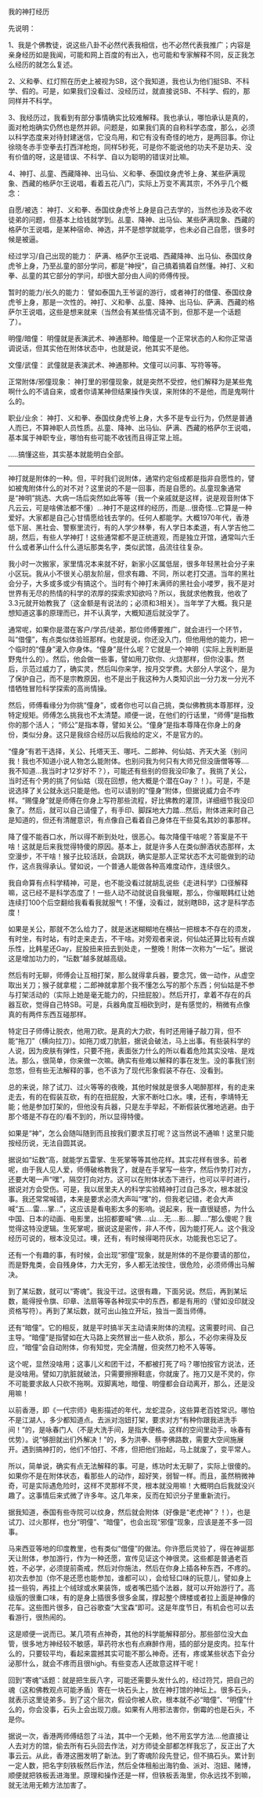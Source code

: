 我的神打经历

先说明：

1、我是个佛教徒，说这些八卦不必然代表我相信，也不必然代表我推广；内容是亲身经历如是我闻，可能和网上百度的有出入，也可能和专家解释不同，反正我怎么经历的就怎么复述。

2、义和拳、红灯照在历史上被视为SB，这个我知道，我也认为他们挺SB、不科学、假的。可是，如果我们没看过、没经历过，就直接说SB、不科学、假的，那同样并不科学。

3、我经历过，我看到有部分事情确实比较难解释。我也承认，哪怕承认是真的，面对枪炮确实仍然也是然并卵。问题是，如果我们真的自称科学态度，那么，必须以科学态度来对待封建迷信，它没鸟用，和它有没有奇怪的地方，是两回事。你让徐晓冬赤手空拳去打西洋枪炮，同样5秒死，可是你不能说他的功夫不是功夫、没有价值的呀，这是错误、不科学、自以为聪明的错误对比嘛。

4、神打、乩童、西藏降神、出马仙、义和拳、泰国纹身虎爷上身、某些萨满现象、西藏的格萨尔王说唱，看着五花八门，实际上万变不离其宗，不外乎几个概念：

自愿/被选：
神打、义和拳、泰国纹身虎爷上身是自己去学的，当然也涉及收不收徒弟的问题，但基本上给钱就学到。乩童、降神、出马仙、某些萨满现象、西藏的格萨尔王说唱，是某种宿命、神选，并不是想学就能学，也未必自己自愿，很多时候是被逼。

经过学习/自己出现的能力：
萨满、格萨尔王说唱、西藏降神、出马仙、泰国纹身虎爷上身，乃至乩童的部分学问，都是“神授”，自己搞着搞着自然懂。神打、义和拳、乩童的其它部分的学问，却很大部分由人间的师傅传授。

暂时的能力/长久的能力：
譬如泰国九王爷诞的游行，或者神打的借僮、泰国纹身虎爷上身，那是一次性的。神打、义和拳、乩童、降神、出马仙、萨满、西藏的格萨尔王说唱，这些是想来就来（当然会有某些情况请不到，但那不是一个话题了）。

明僮/暗僮：
明僮就是表演武术、神通那种。暗僮是一个正常状态的人和你正常语调说话，但其实他在附体状态中，也就是说，他其实不是他。

文僮/武僮：
武僮就是表演武术、神通那种。文僮可以问事、写符等等。

正常附体/邪僮现象：
神打里的邪僮现象，就是突然不受控，他们解释为是某些鬼啊什么的不请自来，或者你请某神但结果操作失误，来附体的不是他，而是鬼啊什么的。

职业/业余：
神打、义和拳、泰国纹身虎爷上身，大多不是专业行为，仍然是普通人而已，不算神职人员性质。乩童、降神、出马仙、萨满、西藏的格萨尔王说唱，基本属于神职专业，哪怕有些可能不收钱而且得正常上班。

.....搞懂这些，其实基本就能明白全部。

--------------------------

神打就是附体的一种。但，平时我们说附体，通常约定俗成都是指非自愿性的，譬如被鬼附体什么的对不对？这里说的不是一回事，而是自愿的。乩童现象通常是“神明”挑选、大病一场后突然如此等等（我一个亲戚就是这样，说是观音附体下凡云云，可是啥佛法都不懂）...神打不是这样的经历，而是...很奇怪...它算是一种爱好。大家都是自己心甘情愿给钱去学的。任何人都能学。大概1970年代，香港低下层、黑社会、警察里流行，有的人学少林拳，有人学日本柔道，有人学吉他二胡，然后，有些人学神打！这些通常都不是正统道观，而是独立开馆，通常叫六壬什么或者茅山什么什么道坛那类名字，类似武馆，品流往往复杂。

我小时一次搬家，家里情况本来就不好，新家小区属低层，很多年轻黑社会分子来小区玩。我从小不很关心朋友阶层，但求有趣、不同，所以老打交道。当年的黑社会分子，大多或多或少有搞这个。当时有个神打未满师的黑社会小喽罗，我不是对世界有无尽的热情的科学的浓厚的探索求知欲吗？所以，我就求他教我，他收了3.3元就开始教我了（这金额是有说法的；必须和3相关）。当年学了大概。我只是想知道这事的原理而已，并不认真学，大概知道后就没学了。

通常呢，如果你是潜在客户/学员/徒弟，那位师傅要推广，就会进行一个环节，叫“借僮”，有点类似体验班那样。也就是说，你还没入门，但他用他的能力，把一个临时的“僮身”灌入你身体。“僮身”是什么呢？它就是一个神明（实际上我判断是野鬼什么的）。然后，他会做一些事，譬如用刀砍你、火烧那样，但你没事。然后，示范过威力了，确实灵，然后叫你来学，按月交学费。大部分人学这个，是为了保护自己，而不是宗教原因，也不是出于我这种为人类知识出一分力发一分光不惜牺牲冒险科学探索的高尚情操。

然后，师傅看缘分为你挑“僮身”，或者你也可以自己挑，类似佛教挑本尊那样，没特定规矩。师傅怎么挑我也不太清楚。顺便一说，在他们的行话里，“师傅”是指教你的那个活人； “师公”是指本尊，譬如关公。“僮身”是指本尊降在你身上的身份，类似分身。这只是我综合经历以后我给的定义，不是官方的。

“僮身”有若干选择，关公、托塔天王、哪吒、二郎神、何仙姑、齐天大圣（别问我！我也不知道小说人物怎么能附体。也别问我为何只有大师兄但没唐僧等等….我不知道…我当时才12岁好不？），可能还有些别的但我没印象了。我挑了关公，当时还有个男的挑了何仙姑（现在回想，他大概是个潜在Gay？！）。可是，不是说选择了关公就永远只能是他。也可以请别的“僮身”附体，但据说威力会不咋样。“赐僮身”就是师傅在你身上写符那些流程，好比佛教的灌顶，详细细节我没印象了。然后，就可以自己请僮了，有手印、脚踩地大力踏...然后，附体进来时自己是知道的，但还有清醒意识，有点像自己看着自己身体在干些莫名其妙的事那样。

降了僮不能吞口水，所以得不断到处吐，很恶心。每次降僮干啥呢？答案是不干啥！这就是后来我觉得特傻的原因。基本上，就是许多人在类似醉酒状态那样，太空漫步，不干啥！猴子比较活跃，会跳跃，确实是那人正常状态不太可能做到的动作，这点我得承认。譬如说，一个普通人能做各种高难度动作，连续很久。

我自命算有点科学精神，可是，也不能没看过就胡乱说些《走进科学》口径解释嘛，这已经不是科学态度了！一些人动不动就说自我催眠，那么，你催眠韩红让她连续打100个后空翻给我看看我就服气！不懂，没看过，就别瞎BB，这才是科学态度！

如果是关公，那就不怎么给力了，就是迷迷糊糊地在横拈一把根本不存在的须发，有时坐，有时站，有时走来走去，不干啥。对旁观者来说，何仙姑还算比较有点娱乐性，比韩星还Gay，屁股扭来扭去到处走，一整晚！附体一次称为“一坛”。据说这是增加功力的，“坛数”越多就越高级。

然后有时无聊，师傅会让互相打架，那么就得拿兵器，要念咒，做一动作，从虚空取出关刀；猴子就拿棍；二郎神就拿那个我不懂怎么写的那个东西；何仙姑是不参与打架活动的（实际上她是毫无能力的，只扭屁股）。然后开打，拿着不存在的兵器互砍，觉得自己特SB。可是，兵器角度互相砍到时，是有感觉的，稍微有点像真的有两件东西互碰那样。

特定日子师傅让脱衣，他用刀砍。是真的大力砍，有时还用锤子敲刀背，但不能“拖刀”（横向拉刀）。如拖刀或刀肮脏，据说会破法，马上出事。有些装科学的人说，因为皮肤有弹性，只要不拖，表面张力什么的所以看着危险其实没啥、是戏法。那么，很简单，你来做一次嘛。确实有些难以解释的事在发生。没的事我们别忽悠，但有些无法解释的事，也不该为了现代形象假装不存在、没看到。

总的来说，除了试刀、过火等等的夜晚，其他时候就是很多人喝醉那样，有的走来走去，有的在假装互砍，有的在扭屁股，大家不断吐口水。噢，还有，李靖特无能；他是参加打架的，但他没有兵器，只是左手举起，不断假装优雅地逃避。由于那个塔是不存在的/看不到的，所以显得特傻。

如果是“神”，怎么会随叫随到而且按我们要求互打呢？这当然说不通嘛！这里只能按经历说，无法自圆其说。

据说如“坛数”高，就能学五雷掌、生死掌等等其他花样。其实花样有很多。前者呢，由于我人见人爱，师傅破格教我了，就是在手掌写一些字，然后作势打对方，还要大喝一声“嘿”，隔空打向对方。这可以在附体状态下进行，也可以平时进行，据说对方会受伤。可是，我以居里夫人的科学实验精神打过自己多次，根本就没事。我还常常喊错，本来是要求必须大声叫“嘿”的，但我老记错，老会大声喊“五....雷....掌...”，这应该是看电影太多的影响。说起来，我一直很疑惑，为什么中国、日本的动画、电影里，出招都要喊“佛....山....无....影....脚....”那么傻呢？我觉得这特没逻辑。生死掌呢，据说这是密传，非人不传，因为能打死人。这个我没经历可说的，根本没见过。噢，还有，有时候得喝符灰水，功能我也忘记了。

还有一个有趣的事，有时候，会出现“邪僮”现象，就是附体的不是你要请的那位，而是野鬼类，会自残身体，力大无穷，多人都无法按住，很危险，必须师傅出马解决。

到了某坛数，就可以“寄魂”。我没干过。这很有趣，下面另说。然后，再到某坛数，能得授令旗、印章、法扇等等各种现实中的东西，都是有用的（譬如没印就没资格写符）。再到了某坛数，就可出山独立开坛，独当一面当师傅。

还有“暗僮”。它的相反，就是平时搞半天主动请来附体的流程。这需要时间、自己主导。“暗僮”是指譬如在大马路上突然冒出一些人砍杀，那么，不必你来得及反应，“暗僮”会自动附体，你有知觉，完全清醒，但突然刀枪不入等等。

这个呢，显然没啥用；这事儿义和团干过，不都被打死了吗？哪怕按官方说法，还是没啥用。譬如刀肮脏就破法，只需要擦擦鞋底，你就废了。拖刀又是不灵的，你不可能要求敌人只砍不拖啊。双脚离地，暗僮、明僮都会自动离开，那么，还是没用嘛！

以前香港，即《一代宗师》电影描述的年代，龙蛇混杂，这些算老百姓常识。哪怕不是江湖人，多少都知道点。去派对泡妞打架，要求对方“有种你跟我进洗手间！”的，是咏春门人（不是大洗手间，是指大便格。这样的空间里动手，咏春有优势）。说“够胆就出们外解决！”的，多为洪拳、蔡李佛路数，需要大空间施展开。遇到搞神打的，他们不怕打、不疼，但把他们抬起，马上就废了，变平常人。

所以，简单说，确实有点无法解释的事。可是，练功时太无聊了，实际上很傻的。如果你不是在附体状态，看那些人的动作，超好笑，弱智一样。而且，虽然稍微神奇，可是实际遇危险时，这样不灵那样不灵，根本就没用嘛！大概明白后我就没兴趣了。这事情后来式微了许多年。这几年来，反而在知识分子里重新流行。

据我知道，泰国有些寺院可以纹身，然后就会附体（好像是“老虎神”？！），也是试刀、过火那样，也分“明僮”、“暗僮”，也会出现“邪僮”现象，应该是差不多一回事。

马来西亚等地的印度教里，也有类似“借僮”的做法。你许愿后灵验了，得在神诞那天让附体，参加游行，作为一种还愿，宣传见证这个神很灵。这些都是普通老百姓，不必学，必须提前斋戒，然后对你施法，然后在你身上插各种东西，不疼的。初次去参加（你不是还愿也能参加，谁都可以），会给轻口味的玩意儿，譬如身上挂一些钩，再挂上个绒球或水果装饰，或者嘴巴插个法器，就可以开始游行了。高级版的很重口味，有的是身上插很多很多金属，撑起整个牌楼或者拉上面是神像的花车。这些图片很多，自己谷歌查“大宝森”即可。这是年度节日，有机会也可以去看游行，很热闹的。

这是顺便一说而已。某几项有点神奇，其他的科学能解释部分。那些部位没大血管，很多地方神经较不敏感，草药符水也有点麻醉作用，插的部分是皮肉。拉车什么的，只要较平均，看起来震撼其实可能不那么神奇。还有，疼或某些状态下会分泌那什么，就会不疼而且很high。有些变态人还故意这样干呢！

回到“寄魂”话题：就是把生辰八字，可能还需要头发什么的，经过符咒，把自己的魂（这和佛教观点可能矛盾）寄在一块石头上，放在神打馆的神坛上。很多石头，就表示这里徒弟多。到了这个层次，假设你被人砍，根本就不必“暗僮”、“明僮”什么的，你会没事，石头上会出现刀痕。如果有人用邪法害你，倒霉的也是石头，不是你。

据说一次，香港两师傅结怨了斗法，其中一个无赖，他不用玄学方法....他直接让人去对方的馆，偷去所有石头回去作法，对方师徒全部都怎样我忘了，反正出了大事云云。从此，香港这圈发明了新法。到了寄魂阶段先登记，但不搞石头。累计到一定人数，把名字刻铁板然后作法，然后全体租船出海钓鱼、派对、泡妞、赌博，顺便就把铁板丢进海里。原理和操作还是一样，但铁板丢海里，你永远找不到嘛，就无法用无赖方法加害了。
